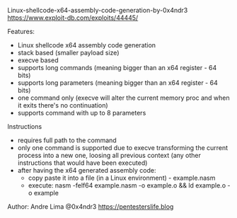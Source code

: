 Linux-shellcode-x64-assembly-code-generation-by-0x4ndr3
https://www.exploit-db.com/exploits/44445/

 Features:
   - Linux shellcode x64 assembly code generation
   - stack based (smaller payload size)
   - execve based
   - supports long commands (meaning bigger than an x64 register - 64 bits)
   - supports long parameters (meaning bigger than an x64 register - 64 bits)
   - one command only (execve will alter the current memory proc and when it exits there's no continuation)
   - supports command with up to 8 parameters

 Instructions
   - requires full path to the command
   - only one command is supported due to execve transforming the current process into a new one, loosing all previous context (any other instructions that would have been executed)
   - after having the x64 generated assembly code:
       - copy paste it into a file (in a Linux environment) - example.nasm
       - execute:
           nasm -felf64 example.nasm -o example.o && ld example.o -o example

 Author: Andre Lima @0x4ndr3
   https://pentesterslife.blog
